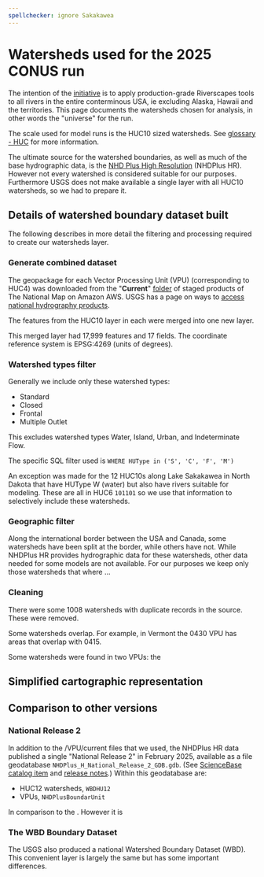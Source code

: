```yaml
---
spellchecker: ignore Sakakawea
---
```

# Watersheds used for the 2025 CONUS run

The intention of the [initiative](2025-CONUS-runs) is to apply production-grade Riverscapes tools to all rivers in the entire conterminous USA, ie excluding Alaska, Hawaii and the territories. This page documents the watersheds chosen for analysis, in other words the "universe" for the run.

The scale used for model runs is the HUC10 sized watersheds. See [glossary - HUC](glossary#HUC) for more information.

The ultimate source for the watershed boundaries, as well as much of the base hydrographic data, is the [NHD Plus High Resolution](https://www.usgs.gov/national-hydrography/nhdplus-high-resolution) (NHDPlus HR). However not every watershed is considered suitable for our purposes. Furthermore USGS does not make available a single layer with all HUC10 watersheds, so we had to prepare it.

## Details of watershed boundary dataset built

The following describes in more detail the filtering and processing required to create our watersheds layer.

### Generate combined dataset

The geopackage for each Vector Processing Unit (VPU) (corresponding to HUC4) was downloaded from the "**Current**" [folder](https://prd-tnm.s3.amazonaws.com/index.html?prefix=StagedProducts/Hydrography/NHDPlusHR/VPU/Current/GPKG/) of staged products of The National Map on Amazon AWS. USGS has a page on ways to [access national hydrography products](https://www.usgs.gov/national-hydrography/access-national-hydrography-products).

The features from the HUC10 layer in each were merged into one new layer.

This merged layer had 17,999 features and 17 fields. The coordinate reference system is EPSG:4269 (units of degrees).

### Watershed types filter

Generally we include only these watershed types:

* Standard
* Closed
* Frontal
* Multiple Outlet

This excludes watershed types Water, Island, Urban, and Indeterminate Flow.

The specific SQL filter used is `WHERE HUType in ('S', 'C', 'F', 'M')`

An exception was made for the 12 HUC10s along Lake Sakakawea in North Dakota that have HUType W (water) but also have rivers suitable for modeling. These are all in HUC6 `101101` so we use that information to selectively include these watersheds.

### Geographic filter

Along the international border between the USA and Canada, some watersheds have been split at the border, while others have not. While NHDPlus HR provides hydrographic data for these watersheds, other data needed for some models are not available. For our purposes we keep only those watersheds that where ...

### Cleaning

There were some 1008 watersheds with duplicate records in the source. These were removed.

Some watersheds overlap. For example, in Vermont the 0430 VPU has areas that overlap with 0415.

Some watersheds were found in two VPUs: the 

## Simplified cartographic representation

## Comparison to other versions

### National Release 2

In addition to the /VPU/current files that we used, the NHDPlus HR data published a single "National Release 2" in February 2025, available as a file geodatabase `NHDPlus_H_National_Release_2_GDB.gdb`. (See [ScienceBase catalog item](https://www.sciencebase.gov/catalog/item/679d39cbd34eb38981c9c7a5) and [release notes](https://prd-tnm.s3.amazonaws.com/StagedProducts/Hydrography/NHDPlusHR/National/GDB/Notes_and_Known_Issues_for_NHDPlus_NR2.pdf).) Within this geodatabase are:

* HUC12 watersheds, `WBDHU12`
* VPUs, `NHDPlusBoundarUnit`

In comparison to the . However it is 

### The WBD Boundary Dataset

The USGS also produced a national Watershed Boundary Dataset (WBD). This convenient layer is largely the same but has some important differences.
